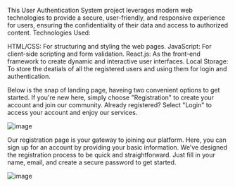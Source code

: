 This User Authentication System project leverages modern web technologies to provide a secure, user-friendly, and responsive experience for users, ensuring the confidentiality of their data and access to authorized content.
Technologies Used:

HTML/CSS: For structuring and styling the web pages.
JavaScript: For client-side scripting and form validation.
React.js: As the front-end framework to create dynamic and interactive user interfaces.
Local Storage: To store the deatials of all the registered users and using them for login and authentication.

Below is the snap of landing page, haveing two convenient options to get started. If you're new here, simply choose "Registration" to create your account and join our community. Already registered? Select "Login" to access your account and enjoy our services. 

![image](https://github.com/DeepikaChauhan2403/Registration-login/assets/124796084/d0898088-595e-4a94-b9ad-e09f458410ba)


Our registration page is your gateway to joining our platform. Here, you can sign up for an account by providing your basic information. We've designed the registration process to be quick and straightforward. Just fill in your name, email, and create a secure password to get started.

![image](https://github.com/DeepikaChauhan2403/Registration-login/assets/124796084/6d05acfc-adc5-4282-9124-272dce65b0ce)



